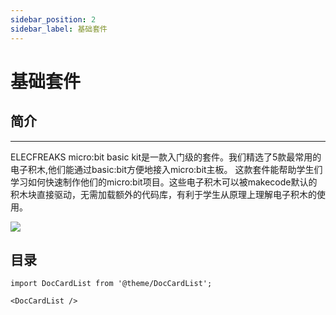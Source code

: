 ```yaml
---
sidebar_position: 2
sidebar_label: 基础套件
---
```


# 基础套件

## 简介

---
ELECFREAKS micro:bit basic kit是一款入门级的套件。我们精选了5款最常用的电子积木,他们能通过basic:bit方便地接入micro:bit主板。
这款套件能帮助学生们学习如何快速制作他们的micro:bit项目。这些电子积木可以被makecode默认的积木块直接驱动，无需加载额外的代码库，有利于学生从原理上理解电子积木的使用。

![](https://wiki-media-ef.oss-cn-hongkong.aliyuncs.com//images/basic-kit-icon.png)


## 目录

```mdx-code-block
import DocCardList from '@theme/DocCardList';

<DocCardList />
```
